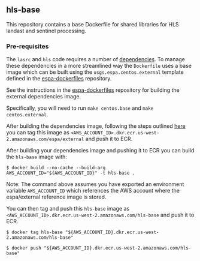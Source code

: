 ## hls-base

This repository contains a base Dockerfile for shared libraries for HLS landast and sentinel processing.

### Pre-requisites

The `lasrc` and `hls` code requires a number of [dependencies](https://github.com/developmentseed/espa-surface-reflectance/tree/master/lasrc#dependencies). To manage these dependencies in a more streamlined way the `Dockerfile` uses a base image which can be built using the `usgs.espa.centos.external` template defined in the [espa-dockerfiles](https://github.com/developmentseed/espa-dockerfiles) repository.

See the instructions in the [espa-dockerfiles](https://github.com/developmentseed/espa-dockerfiles) repository for building the external dependencies image.

Specifically, you will need to run `make centos.base` and `make centos.external`.

After building the dependencies image, following the steps outlined [here](https://docs.aws.amazon.com/AmazonECR/latest/userguide/ECR_AWSCLI.html) you can tag this image as `<AWS_ACCOUNT_ID>.dkr.ecr.us-west-2.amazonaws.com/espa/external` and push it to ECR.


After building your dependencies image and pushing it to ECR you can build the `hls-base` image with:

```shell
$ docker build --no-cache --build-arg AWS_ACCOUNT_ID="${AWS_ACCOUNT_ID}" -t hls-base .
```

Note: The command above assumes you have exported an environment variable `AWS_ACCOUNT_ID` which references the AWS account where the espa/external reference image is stored.

You can then tag and push this `hls-base` image as `<AWS_ACCOUNT_ID>.dkr.ecr.us-west-2.amazonaws.com/hls-base` and push it to ECR.

```shell
$ docker tag hls-base "${AWS_ACCOUNT_ID}.dkr.ecr.us-west-2.amazonaws.com/hls-base"
```

```shell
$ docker push "${AWS_ACCOUNT_ID}.dkr.ecr.us-west-2.amazonaws.com/hls-base"
```

